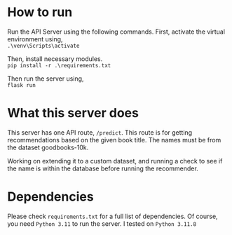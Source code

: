 # How to run

Run the API Server using the following commands.
First, activate the virtual environment using,
<br>
``.\venv\Scripts\activate``

Then, install necessary modules.
<br>
``pip install -r .\requirements.txt``

Then run the server using,
<br>
``flask run``


# What this server does

This server has one API route, ``/predict``. This route
is for getting recommendations based on the given book
title. The names must be from the dataset goodbooks-10k.

Working on extending it to a custom dataset, and running
a check to see if the name is within the database before
running the recommender.

# Dependencies

Please check ``requirements.txt`` for a full list of
dependencies. Of course, you need ``Python 3.11`` to run
the server. I tested on ``Python 3.11.8``